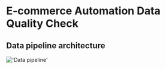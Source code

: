 # E-commerce Automation Data Quality Check
## Data pipeline architecture
!['Data pipeline'](./asset/DE-DQC-Architecture.jpg)